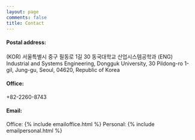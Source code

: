 ```yaml
---
layout: page
comments: false
title: Contact
---
```

#### Postal address: 
(KOR) 서울특별시 중구 필동로 1길 30 동국대학교 산업시스템공학과
(ENG) Industrial and Systems Engineering, Dongguk University, 30 Pildong-ro 1-gil, Jung-gu, Seoul, 04620, Republic of Korea 

#### Office:
+82-2260-8743

#### Email:
Office: {% include emailoffice.html %}
Personal: {% include emailpersonal.html %}

